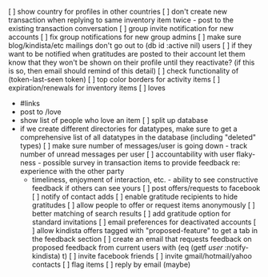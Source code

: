 [ ] show country for profiles in other countries
[ ] don't create new transaction when replying to same inventory item twice
    - post to the existing transaction conversation
[ ] group invite notification for new accounts
[ ] fix group notifications for new group admins
[ ] make sure blog/kindista/etc mailings don't go out to (db id :active nil) users
    [ ] if they want to be notified when gratitudes are posted to their account
        let them know that they won't be shown on their profile until they
        reactivate? (if this is so, then email should remind of this detail)
[ ] check functionality of (token-last-seen token)
[ ] top color borders for activity items
[ ] expiration/renewals for inventory items
[ ] loves
   - #links
   - post to /love
   - show list of people who love an item
[ ] split up database
   - if we create different directories for datatypes, make sure to get a comprehensive list of all datatypes in the database (including "deleted" types)
[ ] make sure number of messages/user is going down
    - track number of unread messages per user
[ ] accountability with user flaky-ness
    - possible survey in transaction items to provide feedback re: experience
      with the other party
      - timeliness, enjoyment of interaction, etc.
    - ability to see constructive feedback if others can see yours
[ ] post offers/requests to facebook
[ ] notify of contact adds
[ ] enable gratitude recipients to hide gratitudes
[ ] allow people to offer or request items anonymously
[ ] better matching of search results
[ ] add gratitude option for standard invitations
[ ] email preferences for deactivated accounts
[ ] allow kindista offers tagged with "proposed-feature" to get a tab in the feedback section
    [ ] create an email that requests feedback on proposed feedback from current users with (eq (getf *user* :notify-kindista) t)
[ ] invite facebook friends
[ ] invite gmail/hotmail/yahoo contacts
[ ] flag items
[ ] reply by email (maybe)
